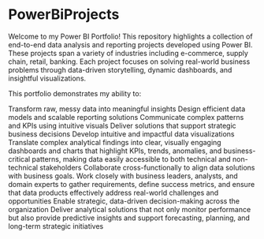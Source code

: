 # PowerBiProjects
Welcome to my Power BI Portfolio! This repository highlights a collection of end-to-end data analysis and reporting projects developed using Power BI. These projects span a variety of industries including e-commerce, supply chain, retail, banking. Each project focuses on solving real-world business problems through data-driven storytelling, dynamic dashboards, and insightful visualizations.

This portfolio demonstrates my ability to:

Transform raw, messy data into meaningful insights
Design efficient data models and scalable reporting solutions
Communicate complex patterns and KPIs using intuitive visuals
Deliver solutions that support strategic business decisions
Develop intuitive and impactful data visualizations
Translate complex analytical findings into clear, visually engaging dashboards and charts that highlight KPIs, trends, anomalies, and business-critical patterns, making data easily accessible to both technical and non-technical stakeholders
Collaborate cross-functionally to align data solutions with business goals. Work closely with business leaders, analysts, and domain experts to gather requirements, define success metrics, and ensure that data products effectively address real-world challenges and opportunities
Enable strategic, data-driven decision-making across the organization
Deliver analytical solutions that not only monitor performance but also provide predictive insights and support forecasting, planning, and long-term strategic initiatives
